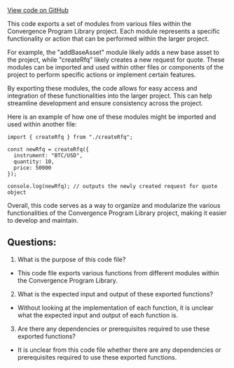 [View code on GitHub](https://github.com/convergence-rfq/convergence-program-library/rfq/js/generated/instructions/index.ts)

This code exports a set of modules from various files within the Convergence Program Library project. Each module represents a specific functionality or action that can be performed within the larger project. 

For example, the "addBaseAsset" module likely adds a new base asset to the project, while "createRfq" likely creates a new request for quote. These modules can be imported and used within other files or components of the project to perform specific actions or implement certain features.

By exporting these modules, the code allows for easy access and integration of these functionalities into the larger project. This can help streamline development and ensure consistency across the project.

Here is an example of how one of these modules might be imported and used within another file:

```
import { createRfq } from "./createRfq";

const newRfq = createRfq({
  instrument: "BTC/USD",
  quantity: 10,
  price: 50000
});

console.log(newRfq); // outputs the newly created request for quote object
```

Overall, this code serves as a way to organize and modularize the various functionalities of the Convergence Program Library project, making it easier to develop and maintain.
## Questions: 
 1. What is the purpose of this code file?
- This code file exports various functions from different modules within the Convergence Program Library.

2. What is the expected input and output of these exported functions?
- Without looking at the implementation of each function, it is unclear what the expected input and output of each function is.

3. Are there any dependencies or prerequisites required to use these exported functions?
- It is unclear from this code file whether there are any dependencies or prerequisites required to use these exported functions.